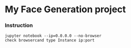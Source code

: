 # My Face Generation project

### Instruction
```
jupyter notebook --ip=0.0.0.0 --no-browser
check browsercand type Instance ip:port
```